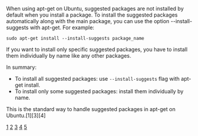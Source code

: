 When using apt-get on Ubuntu, suggested packages are not installed by default when you install a package. To install the
suggested packages automatically along with the main package, you can use the option --install-suggests with apt-get. For
example:

```
sudo apt-get install --install-suggests package_name
```

If you want to install only specific suggested packages, you have to install them individually by name like any other
packages.

In summary:

- To install all suggested packages: use `--install-suggests` flag with apt-get install.
- To install only some suggested packages: install them individually by name.

This is the standard way to handle suggested packages in apt-get on Ubuntu.[1][3][4]

[1](https://itsfoss.community/t/apt-or-apt-get-and-suggests-when-installing-new-package/4144)
[2](https://documentation.ubuntu.com/server/how-to/software/package-management/)
[3](https://www.reddit.com/r/linuxadmin/comments/ume71q/help_apt_install_a_suggested_package_for_an/)
[4](https://manpages.ubuntu.com/manpages/jammy/man8/apt-get.8.html)
[5](https://www.digitalocean.com/community/tutorials/how-to-manage-packages-in-ubuntu-and-debian-with-apt-get-apt-cache)
